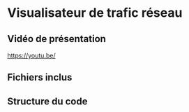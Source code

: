 # Visualisateur de trafic réseau 

## Vidéo de présentation

https://youtu.be/

## Fichiers inclus 


## Structure du code


